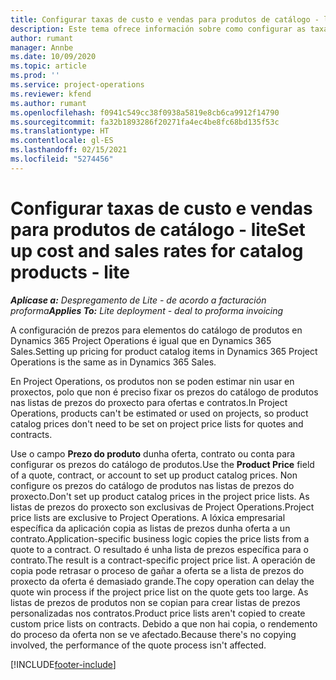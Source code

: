 ```yaml
---
title: Configurar taxas de custo e vendas para produtos de catálogo - lite
description: Este tema ofrece información sobre como configurar as taxas de custo e vendas de elementos dun catálogo de produtos.
author: rumant
manager: Annbe
ms.date: 10/09/2020
ms.topic: article
ms.prod: ''
ms.service: project-operations
ms.reviewer: kfend
ms.author: rumant
ms.openlocfilehash: f0941c549cc38f0938a5819e8cb6ca9912f14790
ms.sourcegitcommit: fa32b1893286f20271fa4ec4be8fc68bd135f53c
ms.translationtype: HT
ms.contentlocale: gl-ES
ms.lasthandoff: 02/15/2021
ms.locfileid: "5274456"
---
```

# <a name="set-up-cost-and-sales-rates-for-catalog-products---lite"></a><span data-ttu-id="1e618-103">Configurar taxas de custo e vendas para produtos de catálogo - lite</span><span class="sxs-lookup"><span data-stu-id="1e618-103">Set up cost and sales rates for catalog products - lite</span></span>

<span data-ttu-id="1e618-104">_**Aplícase a:** Despregamento de Lite - de acordo a facturación proforma_</span><span class="sxs-lookup"><span data-stu-id="1e618-104">_**Applies To:** Lite deployment - deal to proforma invoicing_</span></span>


<span data-ttu-id="1e618-105">A configuración de prezos para elementos do catálogo de produtos en Dynamics 365 Project Operations é igual que en Dynamics 365 Sales.</span><span class="sxs-lookup"><span data-stu-id="1e618-105">Setting up pricing for product catalog items in Dynamics 365 Project Operations is the same as in Dynamics 365 Sales.</span></span>

<span data-ttu-id="1e618-106">En Project Operations, os produtos non se poden estimar nin usar en proxectos, polo que non é preciso fixar os prezos do catálogo de produtos nas listas de prezos do proxecto para ofertas e contratos.</span><span class="sxs-lookup"><span data-stu-id="1e618-106">In Project Operations, products can't be estimated or used on projects, so product catalog prices don't need to be set on project price lists for quotes and contracts.</span></span>

<span data-ttu-id="1e618-107">Use o campo **Prezo do produto** dunha oferta, contrato ou conta para configurar os prezos do catálogo de produtos.</span><span class="sxs-lookup"><span data-stu-id="1e618-107">Use the **Product Price** field of a quote, contract, or account to set up product catalog prices.</span></span> <span data-ttu-id="1e618-108">Non configure os prezos do catálogo de produtos nas listas de prezos do proxecto.</span><span class="sxs-lookup"><span data-stu-id="1e618-108">Don't set up product catalog prices in the project price lists.</span></span> <span data-ttu-id="1e618-109">As listas de prezos do proxecto son exclusivas de Project Operations.</span><span class="sxs-lookup"><span data-stu-id="1e618-109">Project price lists are exclusive to Project Operations.</span></span> <span data-ttu-id="1e618-110">A lóxica empresarial específica da aplicación copia as listas de prezos dunha oferta a un contrato.</span><span class="sxs-lookup"><span data-stu-id="1e618-110">Application-specific business logic copies the price lists from a quote to a contract.</span></span> <span data-ttu-id="1e618-111">O resultado é unha lista de prezos específica para o contrato.</span><span class="sxs-lookup"><span data-stu-id="1e618-111">The result is a contract-specific project price list.</span></span> <span data-ttu-id="1e618-112">A operación de copia pode retrasar o proceso de gañar a oferta se a lista de prezos do proxecto da oferta é demasiado grande.</span><span class="sxs-lookup"><span data-stu-id="1e618-112">The copy operation can delay the quote win process if the project price list on the quote gets too large.</span></span> <span data-ttu-id="1e618-113">As listas de prezos de produtos non se copian para crear listas de prezos personalizadas nos contratos.</span><span class="sxs-lookup"><span data-stu-id="1e618-113">Product price lists aren't copied to create custom price lists on contracts.</span></span> <span data-ttu-id="1e618-114">Debido a que non hai copia, o rendemento do proceso da oferta non se ve afectado.</span><span class="sxs-lookup"><span data-stu-id="1e618-114">Because there's no copying involved, the performance of the quote process isn't affected.</span></span>


[!INCLUDE[footer-include](../../includes/footer-banner.md)]